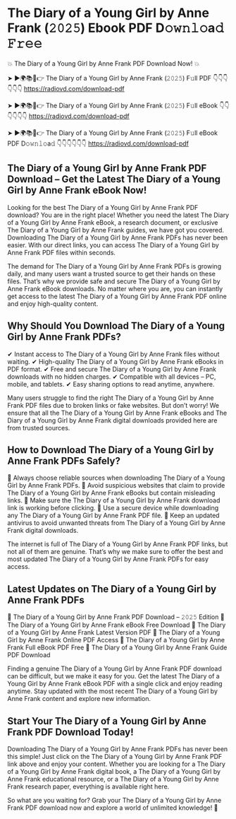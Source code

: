 # The Diary of a Young Girl by Anne Frank (𝟸𝟶𝟸𝟻) Ebook PDF D𝚘𝚠𝚗𝚕𝚘a𝚍 𝙵𝚛𝚎𝚎

💥 The Diary of a Young Girl by Anne Frank PDF Download Now! 💥

➤ ►🌍📚📱👉 The Diary of a Young Girl by Anne Frank (𝟸𝟶𝟸𝟻) F𝚞ll PDF 👇👇👇👇👇👇
https://radiovd.com/download-pdf

➤ ►🌍📚📱👉 The Diary of a Young Girl by Anne Frank (𝟸𝟶𝟸𝟻) F𝚞ll eBook 👇👇👇👇👇👇
https://radiovd.com/download-pdf

➤ ►🌍📚📱👉 The Diary of a Young Girl by Anne Frank (𝟸𝟶𝟸𝟻) F𝚞ll eBook PDF D𝚘𝚠𝚗𝚕𝚘a𝚍 👇👇👇👇👇👇
https://radiovd.com/download-pdf

## The Diary of a Young Girl by Anne Frank PDF Download – Get the Latest The Diary of a Young Girl by Anne Frank eBook Now!

Looking for the best The Diary of a Young Girl by Anne Frank PDF download? You are in the right place! Whether you need the latest The Diary of a Young Girl by Anne Frank eBook, a research document, or exclusive The Diary of a Young Girl by Anne Frank guides, we have got you covered. Downloading The Diary of a Young Girl by Anne Frank PDFs has never been easier. With our direct links, you can access The Diary of a Young Girl by Anne Frank PDF files within seconds.

The demand for The Diary of a Young Girl by Anne Frank PDFs is growing daily, and many users want a trusted source to get their hands on these files. That’s why we provide safe and secure The Diary of a Young Girl by Anne Frank eBook downloads. No matter where you are, you can instantly get access to the latest The Diary of a Young Girl by Anne Frank PDF online and enjoy high-quality content.

## Why Should You Download The Diary of a Young Girl by Anne Frank PDFs?

✔ Instant access to The Diary of a Young Girl by Anne Frank files without waiting.
✔ High-quality The Diary of a Young Girl by Anne Frank eBooks in PDF format.
✔ Free and secure The Diary of a Young Girl by Anne Frank downloads with no hidden charges.
✔ Compatible with all devices – PC, mobile, and tablets.
✔ Easy sharing options to read anytime, anywhere.

Many users struggle to find the right The Diary of a Young Girl by Anne Frank PDF files due to broken links or fake websites. But don’t worry! We ensure that all the The Diary of a Young Girl by Anne Frank eBooks and The Diary of a Young Girl by Anne Frank digital downloads provided here are from trusted sources.

## How to Download The Diary of a Young Girl by Anne Frank PDFs Safely?

📌 Always choose reliable sources when downloading The Diary of a Young Girl by Anne Frank PDFs.
📌 Avoid suspicious websites that claim to provide The Diary of a Young Girl by Anne Frank eBooks but contain misleading links.
📌 Make sure the The Diary of a Young Girl by Anne Frank download link is working before clicking.
📌 Use a secure device while downloading any The Diary of a Young Girl by Anne Frank PDF file.
📌 Keep an updated antivirus to avoid unwanted threats from The Diary of a Young Girl by Anne Frank digital downloads.

The internet is full of The Diary of a Young Girl by Anne Frank PDF links, but not all of them are genuine. That’s why we make sure to offer the best and most updated The Diary of a Young Girl by Anne Frank PDFs for easy access.

## Latest Updates on The Diary of a Young Girl by Anne Frank PDFs

🔹 The Diary of a Young Girl by Anne Frank PDF Download – 𝟸𝟶𝟸𝟻 Edition
🔹 The Diary of a Young Girl by Anne Frank eBook Free Download
🔹 The Diary of a Young Girl by Anne Frank Latest Version PDF
🔹 The Diary of a Young Girl by Anne Frank Online PDF Access
🔹 The Diary of a Young Girl by Anne Frank Full eBook PDF Free
🔹 The Diary of a Young Girl by Anne Frank Guide PDF Download

Finding a genuine The Diary of a Young Girl by Anne Frank PDF download can be difficult, but we make it easy for you. Get the latest The Diary of a Young Girl by Anne Frank eBook PDF with a single click and enjoy reading anytime. Stay updated with the most recent The Diary of a Young Girl by Anne Frank content and explore new information.

## Start Your The Diary of a Young Girl by Anne Frank PDF Download Today!

Downloading The Diary of a Young Girl by Anne Frank PDFs has never been this simple! Just click on the The Diary of a Young Girl by Anne Frank PDF link above and enjoy your content. Whether you are looking for a The Diary of a Young Girl by Anne Frank digital book, a The Diary of a Young Girl by Anne Frank educational resource, or a The Diary of a Young Girl by Anne Frank research paper, everything is available right here.

So what are you waiting for? Grab your The Diary of a Young Girl by Anne Frank PDF download now and explore a world of unlimited knowledge! 🚀